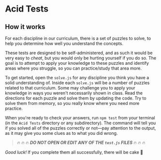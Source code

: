 # Acid Tests

## How it works

For each discipline in our curriculum, there is a set of puzzles to solve, to help you determine how well you understand the concepts.

These tests are designed to be self-administered, and as such it would be very easy to *cheat*, but you would only be hurting yourself if you do so. The goal is to attempt to apply your knowledge to these puzzles and identify areas where you struggle, so you can practice/study that area more.

To get started, open the `solve.js` for any discipline you think you have a solid understanding of. Inside each `solve.js` will be a number of puzzles related to that curriculum. Some may challenge you to apply your knowledge in ways you weren't necessarily shown in class. Read the directions for each puzzle and solve them by updating the code. Try to solve them from memory, so you really know where you need more practice.

When you're ready to check your answers, run `npm test` from your terminal (in the `Acid Tests` directory or any subdirectory). The command will tell you if you solved all of the puzzles correctly or not—pay attention to the output, as it may give you some clues as to what you did wrong.

> :fire: :fire: :fire: ***DO NOT OPEN OR EDIT ANY OF THE `test.js` FILES*** :fire: :fire: :fire:

*Good luck!* If you complete them all successfully, there will be cake :cake:
